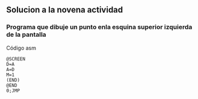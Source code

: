 ## Solucion a la novena actividad  
### Programa que dibuje un punto enla esquina superior izquierda de la pantalla
Código asm
```
@SCREEN
D=A
A=D
M=1
(END)
@END
0;JMP
```

